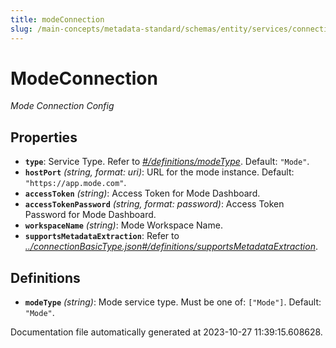 ```yaml
---
title: modeConnection
slug: /main-concepts/metadata-standard/schemas/entity/services/connections/dashboard/modeconnection
---
```


# ModeConnection

*Mode Connection Config*

## Properties

- **`type`**: Service Type. Refer to *[#/definitions/modeType](#definitions/modeType)*. Default: `"Mode"`.
- **`hostPort`** *(string, format: uri)*: URL for the mode instance. Default: `"https://app.mode.com"`.
- **`accessToken`** *(string)*: Access Token for Mode Dashboard.
- **`accessTokenPassword`** *(string, format: password)*: Access Token Password for Mode Dashboard.
- **`workspaceName`** *(string)*: Mode Workspace Name.
- **`supportsMetadataExtraction`**: Refer to *[../connectionBasicType.json#/definitions/supportsMetadataExtraction](#/connectionBasicType.json#/definitions/supportsMetadataExtraction)*.
## Definitions

- <a id="definitions/modeType"></a>**`modeType`** *(string)*: Mode service type. Must be one of: `["Mode"]`. Default: `"Mode"`.


Documentation file automatically generated at 2023-10-27 11:39:15.608628.
